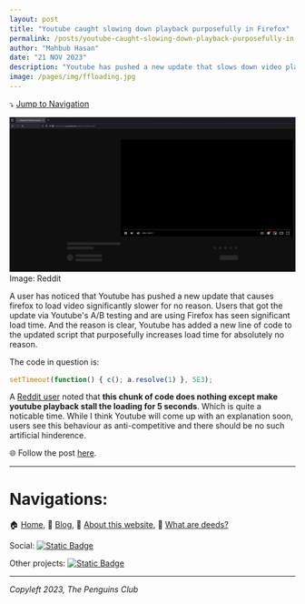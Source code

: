 ```yaml
---
layout: post
title: "Youtube caught slowing down playback purposefully in Firefox"
permalink: /posts/youtube-caught-slowing-down-playback-purposefully-in-firefox
author: "Mahbub Hasan"
date: "21 NOV 2023"
description: "Youtube has pushed a new update that slows down video playback in Firefox without no reason. Users who got the latest A/B test update are facing significant load time"
image: /pages/img/ffloading.jpg
---
```

⤵️ [Jump to Navigation](#navigations)

![Youtube slowing down playback in Firefox](/pages/img/ffloading.jpg)
Image: Reddit

A user has noticed that Youtube has pushed a new update that causes firefox to load video significantly slower for no reason. Users that got the update via Youtube's A/B testing and are using Firefox has seen significant load time. And the reason is clear, Youtube has added a new line of code to the updated script that purposefully increases load time for absolutely no reason. 

The code in question is:

```js
setTimeout(function() { c(); a.resolve(1) }, 5E3);
```

A [Reddit user](https://www.reddit.com/user/paintboth1234/) noted that **this chunk of code does nothing except make youtube playback stall the loading for 5 seconds**. Which is quite a noticable time. While I think Youtube will come up with an explanation soon, users see this behaviour as anti-competitive and there should be no such artificial hinderence. 

🌐 Follow the post [here](https://www.reddit.com/r/firefox/comments/17ywbjj/whenever_i_open_a_youtube_video_in_a_new_tab_its/).

---

# Navigations:

🏠 [Home](https://evilapple.org), 📝 [Blog](/pages/blog), 📖 [About this website](/pages/about), 📢 [What are deeds?](/pages/deeds.md)

Social: <a href="https://t.me/The_PenguinsClub">![Static Badge](https://img.shields.io/badge/Telegram-join_us-0088CC?logo=telegram&logoColor=white&link=https%3A%2F%2Ft.me%2FThe_PenguinsClub)</a>

Other projects: <a href="https://the-penguins-club.github.io/bd-blockade/">![Static Badge](https://img.shields.io/badge/The_Penguins_Club%2Fbd--blockade-black?logo=github&logoColor=white&link=https%3A%2F%2Fgithub.com%2FThe-Penguins-Club%2Fbd-blockade)</a>

---

*Copyleft 2023, The Penguins Club*

<script src="https://giscus.app/client.js"
        data-repo="imahbub/evilapple"
        data-repo-id="R_kgDOKvVkrw"
        data-category="General"
        data-category-id="DIC_kwDOKvVkr84CbEw5"
        data-mapping="pathname"
        data-strict="0"
        data-reactions-enabled="1"
        data-emit-metadata="0"
        data-input-position="top"
        data-theme="light"
        data-lang="en"
        crossorigin="anonymous"
        async>
</script>
